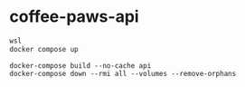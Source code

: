 # coffee-paws-api

```bash
wsl
docker compose up
```

```
docker-compose build --no-cache api
docker-compose down --rmi all --volumes --remove-orphans
```
